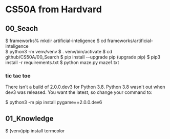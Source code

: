 # CS50A from Hardvard

## 00_Seach
$ frameworks% mkdir artificial-inteligence
$ cd frameworks/artificial-inteligence  
$ python3 -m venv/venv
$ . venv/bin/activate
$ cd github/CS50A/00_Search
$ pip install --upgrade pip (upgrade pip)
$ pip3 install -r requirements.txt
$ python maze.py maze1.txt

### tic tac toe
 There isn't a build of 2.0.0.dev3 for Python 3.8. Python 3.8 wasn't out when dev3 was released. You want the latest, so change your command to:

$ python3 -m pip install pygame==2.0.0.dev6

## 01_Knowledge

$ (venv)pip install termcolor

